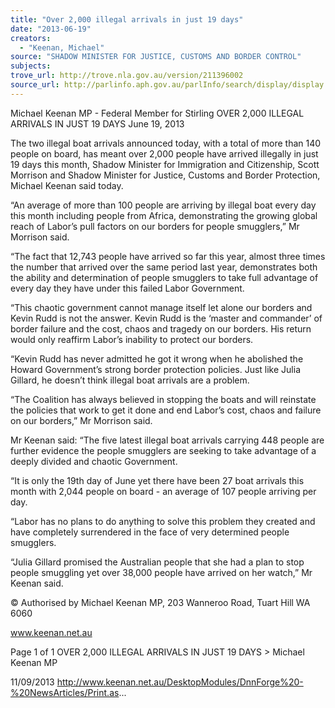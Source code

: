 ```yaml
---
title: "Over 2,000 illegal arrivals in just 19 days"
date: "2013-06-19"
creators:
  - "Keenan, Michael"
source: "SHADOW MINISTER FOR JUSTICE, CUSTOMS AND BORDER CONTROL"
subjects:
trove_url: http://trove.nla.gov.au/version/211396002
source_url: http://parlinfo.aph.gov.au/parlInfo/search/display/display.w3p;query=Id%3A%22media/pressrel/2719355%22
---
```


 Michael Keenan MP - Federal Member for  Stirling OVER 2,000 ILLEGAL ARRIVALS IN JUST 19  DAYS June 19, 2013

 The  two  illegal  boat  arrivals  announced  today,  with  a  total  of  more  than  140  people  on  board,  has  meant  over  2,000 people have arrived illegally in just 19 days this month, Shadow Minister for Immigration and Citizenship, Scott Morrison and Shadow Minister for Justice, Customs and Border Protection, Michael Keenan said today.

 “An  average  of  more  than  100  people  are  arriving  by  illegal  boat  every  day  this  month  including  people  from  Africa, demonstrating the growing global reach of Labor’s pull factors on our borders for people smugglers,” Mr Morrison said.

 “The  fact  that  12,743  people  have  arrived  so  far  this  year,  almost  three  times  the  number  that  arrived  over  the  same period last year, demonstrates both the ability and determination of people smugglers to take full advantage of every day they have under this failed Labor Government. 

 “This chaotic government cannot manage itself let alone our borders and Kevin Rudd is not the answer. Kevin Rudd is the ‘master and commander’ of border failure and the cost, chaos and tragedy on our borders. His return would only reaffirm Labor’s inability to protect our borders.

 “Kevin Rudd has never admitted he got it wrong when he abolished the Howard Government’s strong border protection  policies. Just like Julia Gillard, he doesn’t think illegal boat arrivals are a problem.

 “The Coalition has always believed in stopping the boats and will reinstate the policies that work to get it done and end Labor’s cost, chaos and failure on our borders,” Mr Morrison said.

 Mr Keenan said: “The five latest illegal boat arrivals carrying 448 people are further evidence the people smugglers are seeking to take advantage of a deeply divided and chaotic Government.

 “It is only the 19th day of June yet there have been 27 boat arrivals this month with 2,044 people on board - an average of  107 people arriving per day.

 “Labor has no plans to do anything to solve this problem they created and have completely surrendered in the face of very determined people smugglers.

 “Julia Gillard promised the Australian people that she had a plan to stop people smuggling yet over 38,000 people have arrived on her watch,” Mr Keenan said.

 © Authorised by Michael Keenan MP, 203 Wanneroo Road, Tuart Hill WA 6060

 www.keenan.net.au

 Page 1 of 1 OVER 2,000 ILLEGAL ARRIVALS IN JUST 19 DAYS > Michael Keenan MP

 11/09/2013 http://www.keenan.net.au/DesktopModules/DnnForge%20-%20NewsArticles/Print.as...

